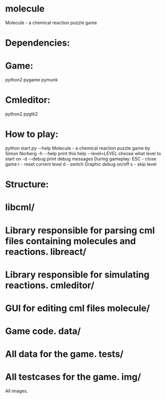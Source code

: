 molecule
========

Molecule - a chemical reaction puzzle game

Dependencies:
=====
Game:
==
python2
pygame
pymunk

Cmleditor:
==
python2
pygtk2


How to play:
=====
python start.py --help 
Molecule - a chemical reaction puzzle game by Simon Norberg
-h --help print this help
--level=LEVEL choose what level to start on
-d --debug print debug messages
During gameplay:
ESC - close game
r - reset current level
d - switch Graphic debug on/off
s - skip level

Structure:
====
libcml/
==
Library responsible for parsing cml files containing molecules and reactions.
libreact/
==
Library responsible for simulating reactions.
cmleditor/
==
GUI for editing cml files
molecule/
==
Game code.
data/
==
All data for the game.
tests/
==
All testcases for the game.
img/
==
All images.
